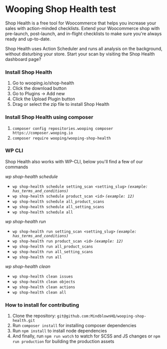 # Wooping Shop Health test

Shop Health is a free tool for Woocommerce that helps you increase your sales with action-minded checklists. 
Extend your Woocommerce shop with pre-launch, post-launch, and in-flight checklists to make sure you're always ready and up-to-date.

Shop Health uses Action Scheduler and runs all analysis on the background, without disturbing your store. 
Start your scan by visiting the Shop Health dashboard page?

### Install Shop Health 
1. Go to wooping.io/shop-health
2. Click the download button
3. Go to Plugins -> Add new
4. Click the Upload Plugin button
5. Drag or select the zip file to install Shop Health

### Install Shop Health using composer
1. `composer config repositories.wooping composer https://composer.wooping.io`
2. `composer require wooping/wooping-shop-health`

### WP CLI
Shop Health also works with WP-CLI, below you'll find a few of our commands

_wp shop-health schedule_

- `wp shop-health schedule setting_scan <setting_slug>` _`(example: has_terms_and_conditions)`_
- `wp shop-health schedule product_scan <id>` _`(example: 12)`_
- `wp shop-health schedule all_product_scans`
- `wp shop-health schedule all_setting_scans`
- `wp shop-health schedule all`

_wp shop-health run_

- `wp shop-health run setting_scan <setting_slug>` _`(example: has_terms_and_conditions)`_
- `wp shop-health run product_scan <id>` _`(example: 12)`_
- `wp shop-health run all_product_scans`
- `wp shop-health run all_setting_scans`
- `wp shop-health run all`

_wp shop-health clean_

- `wp shop-health clean issues`
- `wp shop-health clean objects`
- `wp shop-health clean actions`
- `wp shop-health clean all`

### How to install for contributing
1. Clone the repository: `git@github.com:MindblownHQ/wooping-shop-health.git`
2. Run `composer install` for installing composer dependencies
3. Run `npm install` to install node dependencies
4. And finally, run `npm run watch` to watch for SCSS and JS changes or `npm run production` for building the production assets
